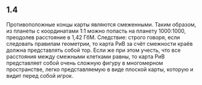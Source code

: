 ﻿## 1.4

Противоположные концы карты являются смеженными. Таким образом, из планеты с координатами 1:1 можно попасть на планету 1000:1000, преодолев расстояние в 1,42 ГбМ. Следствие: строго говоря, если следовать правилам геометрии, то карта РиВ за счёт смежности краёв должна представлять собой тор. Если же при этом учесть, что все расстояния между смежными клетками равны, то карта РиВ представляет собой очень сложную фигуру в многомерном пространстве, легко представляемую в виде плоской карты, которую и видит перед собой игрок.